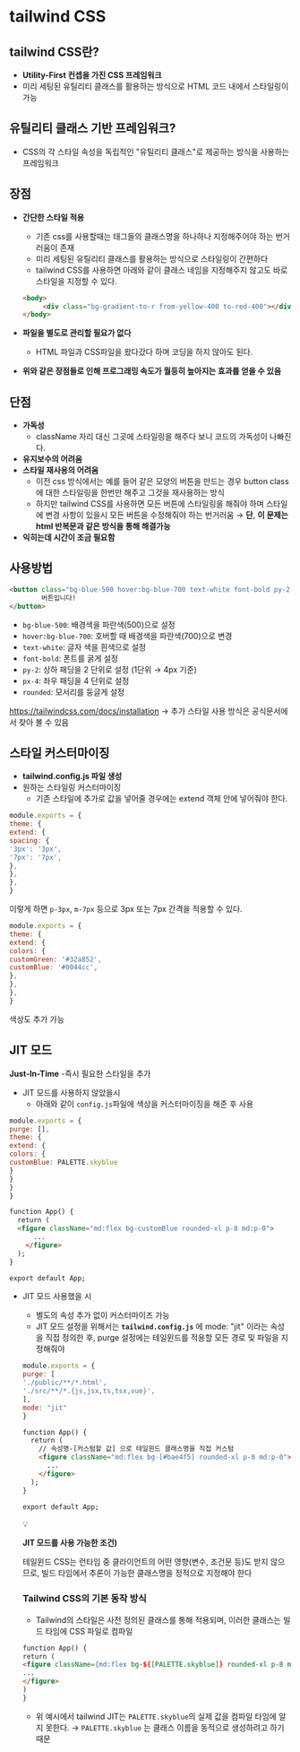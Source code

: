 # tailwind CSS

## tailwind CSS란?

- **Utility-First 컨셉을 가진 CSS 프레임워크**
- 미리 세팅된 유틸리티 클래스를 활용하는 방식으로 HTML 코드 내에서 스타일링이 가능

## 유틸리티 클래스 기반 프레임워크?

- CSS의 각 스타일 속성을 독립적인 "유틸리티 클래스"로 제공하는 방식을 사용하는 프레임워크

## 장점

- **간단한 스타일 적용**
    - 기존 css를 사용할때는 태그들의 클래스명을 하나하나 지정해주어야 하는 번거러움이 존재
    - 미리 세팅된 유틸리티 클래스를 활용하는 방식으로 스타일링이 간편하다
    - tailwind CSS를 사용하면 아래와 같이 클래스 네임을 지정해주지 않고도 바로 스타일을 지정할 수 있다.
    
    ```html
    <body>
         <div class="bg-gradient-to-r from-yellow-400 to-red-400"></div>
    </body>
    ```
    
- **파일을 별도로 관리할 필요가 없다**
    - HTML 파일과 CSS파일을 왔다갔다 하며 코딩을 하지 않아도 된다.
- **위와 같은 장점들로 인해 프로그래밍 속도가 월등히 높아지는 효과를 얻을 수 있음**

## 단점

- **가독성**
    - className 자리 대신 그곳에 스타일링을 해주다 보니 코드의 가독성이 나빠진다.
- **유지보수의 어려움**
- **스타일 재사용의 어려움**
    - 이전 css 방식에서는 예를 들어 같은 모양의 버튼을 만드는 경우 button class에 대한 스타일링을 한번만 해주고 그것을 재사용하는 방식
    - 하지만 tailwind CSS를 사용하면 모든 버튼에 스타일링을 해줘야 하며 스타일에 변경 사항이 있을시 모든 버튼을 수정해줘야 하는 번거러움   → **단**, **이 문제는 html 반복문과 같은 방식을 통해 해결가능**
- **익히는데 시간이 조금 필요함**

## 사용방법

```html
<button class="bg-blue-500 hover:bg-blue-700 text-white font-bold py-2 px-4 rounded">
		버튼입니다!
</button>
```

- `bg-blue-500`: 배경색을 파란색(500)으로 설정
- `hover:bg-blue-700`: 호버할 때 배경색을 파란색(700)으로 변경
- `text-white`: 글자 색을 흰색으로 설정
- `font-bold`: 폰트를 굵게 설정
- `py-2`: 상하 패딩을 2 단위로 설정 (1단위 → 4px 기준)
- `px-4`: 좌우 패딩을 4 단위로 설정
- `rounded`: 모서리를 둥글게 설정

https://tailwindcss.com/docs/installation  → 추가 스타일 사용 방식은 공식문서에서 찾아 볼 수 있음

## 스타일 커스터마이징

- **tailwind.config.js 파일 생성**
- 원하는 스타일링 커스터마이징
    - 기존 스타일에 추가로 값을 넣어줄 경우에는 extend 객체 안에 넣어줘야 한다.

```jsx
module.exports = {
theme: {
extend: {
spacing: {
'3px': '3px',
'7px': '7px',
},
},
},
}
```

이렇게 하면  `p-3px`, `m-7px` 등으로 3px 또는 7px 간격을 적용할 수 있다.

```jsx
module.exports = {
theme: {
extend: {
colors: {
customGreen: '#32a852',
customBlue: '#0044cc',
},
},
},
}
```

색상도 추가 가능

## JIT 모드

**Just-In-Time**
-즉시 필요한 스타일을 추가

- JIT 모드를 사용하지 않았을시
    - 아래와 같이 `config.js`파일에 색상을 커스터마이징을 해준 후 사용

```jsx
module.exports = {
purge: [],
theme: {
extend: {
colors: {
customBlue: PALETTE.skyblue
}
}
}
}
```

```html
function App() {
  return (
  <figure className="md:flex bg-customBlue rounded-xl p-8 md:p-0">
      ...
    </figure>
  );
}

export default App;
```

- JIT 모드 사용했을 시
    - 별도의 속성 추가 없이 커스터마이즈 가능
    - JIT 모드 설정을 위해서는 **`tailwind.config.js`** 에 mode: "jit" 이라는 속성을 직접 정의한 후, purge 설정에는 테일윈드를 적용할 모든 경로 및 파일을 지정해줘야
    
    ```jsx
    module.exports = {
    purge: [
    './public/**/*.html',
    './src/**/*.{js,jsx,ts,tsx,vue}',
    ],
    mode: "jit"
    }
    ```
    
    ```html
    function App() {
      return (
    	// 속성명-[커스텀할 값] 으로 테일윈드 클래스명을 직접 커스텀
        <figure className="md:flex bg-[#bae4f5] rounded-xl p-8 md:p-0">
          ...
        </figure>
      );
    }
    
    export default App;
    ```
    
    <aside>
    💡
    
    **JIT 모드를 사용 가능한 조건)**
    
    테일윈드 CSS는 런타임 중 클라이언트의 어떤 영향(변수, 조건문 등)도 받지 않으므로, 빌드 타임에서 추론이 가능한 클래스명을 정적으로 지정해야 한다
    
    </aside>
    
    ### Tailwind CSS의 기본 동작 방식
    
    - Tailwind의 스타일은 사전 정의된 클래스를 통해 적용되며, 이러한 클래스는 빌드 타임에 CSS 파일로 컴파일
    
    ```html
    function App() {
    return (
    <figure className={md:flex bg-${[PALETTE.skyblue]} rounded-xl p-8 md:p-0}>
    ...
    </figure>
    )
    }
    ```
    
    - 위 예시에서 tailwind JIT는 `PALETTE.skyblue`의 실제 값을 컴파일 타임에 알지 못한다. → `PALETTE.skyblue` 는 클래스 이름을 동적으로 생성하려고 하기 때문
